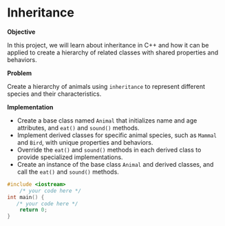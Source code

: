 # Inheritance


 **Objective**
 
In this project, we will learn about inheritance in C++ and how it can be applied to create a hierarchy of related classes with shared properties and behaviors.

**Problem**

Create a hierarchy of animals using `inheritance` to represent different species and their characteristics.

**Implementation**

* Create a base class named `Animal` that initializes name and age attributes, and `eat()` and `sound()` methods.
* Implement derived classes for specific animal species, such as `Mammal` and `Bird`, with unique properties and behaviors.
* Override the `eat()` and `sound()` methods in each derived class to provide specialized implementations.
* Create an instance of the base class `Animal` and derived classes, and call the `eat()` and `sound()` methods.

```cpp
#include <iostream>
    /* your code here */
int main() {
   /* your code here */
    return 0;
}
```

